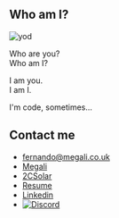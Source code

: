 ## Who am I?

![yod](https://megali-public.s3.amazonaws.com/yod-in-a-triangle-black-small.jpg)
  
Who are you?  
Who am I?  
  
I am you.  
I am I.  
  
I'm code, sometimes...  

## Contact me

- fernando@megali.co.uk
- [Megali](https://megali.co.uk)
- [2CSolar](https://2csolar.com)
- [Resume](https://fernando.megali.co.uk/)
- [Linkedin](https://www.linkedin.com/in/fernando-canteruccio-a31088133/)
- [![Discord](https://img.shields.io/discord/308770673399169025?style=social)](https://discord.gg/W7w9K72N)
